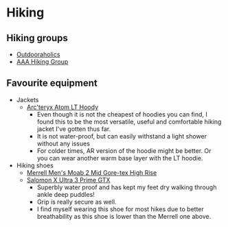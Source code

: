 # Hiking

## Hiking groups

- [Outdooraholics](outdooraholics/outdooraholics.md)
- [AAA Hiking Group](https://www.meetup.com/AAA-London-Group/)

## Favourite equipment

- Jackets
  - [Arc'teryx Atom LT Hoody](https://arcteryx.com/gb/en/shop/mens/atom-lt-hoody) 
    - Even though it is not the cheapest of hoodies you can find, I found this to be the most versatile, useful and comfortable hiking jacket I've gotten thus far.
    - It is not water-proof, but can easily withstand a light shower without any issues
    - For colder times, AR version of the hoodie might be better. Or you can wear another warm base layer with the LT hoodie.
- Hiking shoes
  - [Merrell Men's Moab 2 Mid Gore-tex High Rise](https://www.amazon.co.uk/gp/product/B071FWYZXT/)
  - [Salomon X Ultra 3 Prime GTX](https://www.salomon.com/en-gb/shop-emea/product/x-ultra-3-prime-gtxr.html)
    - Superbly water proof and has kept my feet dry walking through ankle deep puddles!
    - Grip is really secure as well.
    - I find myself wearing this shoe for most hikes due to better breathability as this shoe is lower than the Merrell one above.
